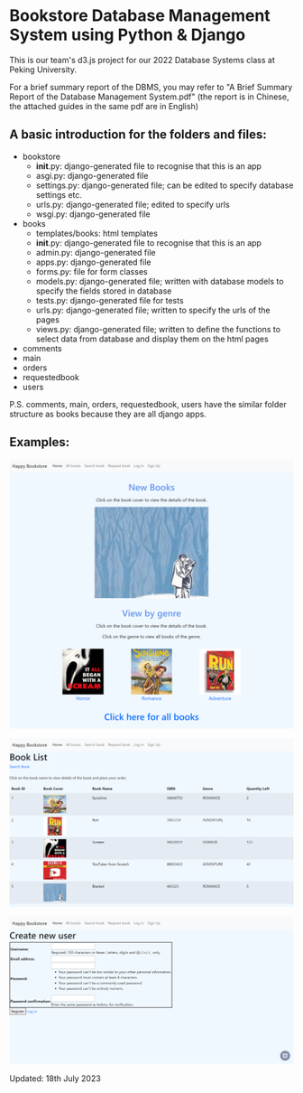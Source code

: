 # Bookstore Database Management System using Python & Django

This is our team's d3.js project for our 2022 Database Systems class at Peking University.

For a brief summary report of the DBMS, you may refer to "A Brief Summary Report of the Database Management System.pdf" (the report is in Chinese, the attached guides in the same pdf are in English)

## A basic introduction for the folders and files:

* bookstore
    * __init__.py: django-generated file to recognise that this is an app
    * asgi.py: django-generated file
    * settings.py: django-generated file; can be edited to specify database settings etc.
    * urls.py: django-generated file; edited to specify urls
    * wsgi.py: django-generated file
* books
    * templates/books: html templates
    * __init__.py: django-generated file to recognise that this is an app
    * admin.py: django-generated file
    * apps.py: django-generated file
    * forms.py: file for form classes
    * models.py: django-generated file; written with database models to specify the fields stored in database
    * tests.py: django-generated file for tests
    * urls.py: django-generated file; written to specify the urls of the pages
    * views.py: django-generated file; written to define the functions to select data from database and display them on the html pages
* comments
* main
* orders
* requestedbook
* users

P.S. comments, main, orders, requestedbook, users have the similar folder structure as books because they are all django apps.

## Examples:
![Index](examples/index.png)

![Books List](examples/books_list.png)

![Users Signup Page](examples/users_signup.png)

Updated: 18th July 2023
